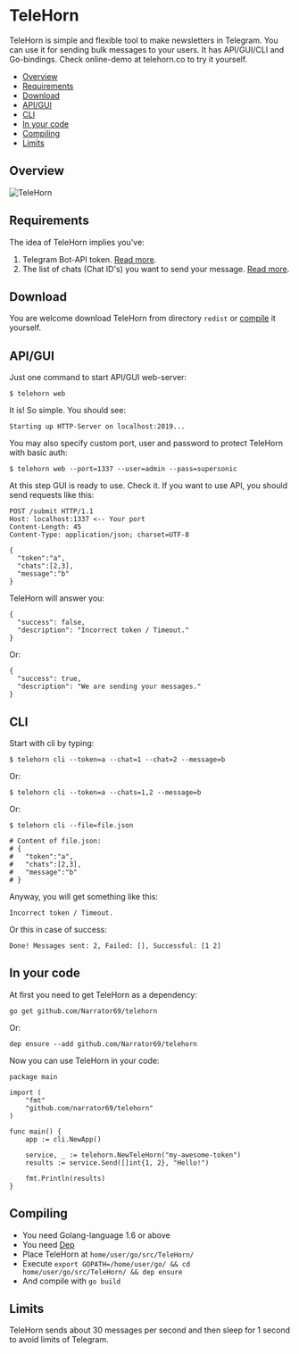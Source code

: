 TeleHorn
===

TeleHorn is simple and flexible tool to make newsletters in Telegram. 
You can use it for sending bulk messages to your users. 
It has API/GUI/CLI and Go-bindings. Check online-demo at telehorn.co to try it yourself. 

- [Overview](#overview)
- [Requirements](#requirements)
- [Download](#download)
- [API/GUI](#apigui)
- [CLI](#cli)
- [In your code](#in-your-code)
- [Compiling](#compiling)
- [Limits](#limits)

## Overview
![TeleHorn](https://i.ibb.co/sbfXp8F/11118.png)

## Requirements
The idea of TeleHorn implies you've:
1) Telegram Bot-API token. [Read more](https://core.telegram.org/bots/api).
2) The list of chats (Chat ID's) you want to send your message. [Read more](https://core.telegram.org/bots/api#chat).

## Download
You are welcome download TeleHorn from directory `redist` or [compile](#compiling) it yourself.

## API/GUI
Just one command to start API/GUI web-server:
```
$ telehorn web
```
It is! So simple. You should see:
```
Starting up HTTP-Server on localhost:2019...
```
You may also specify custom port, user and password to protect TeleHorn with basic auth:
```
$ telehorn web --port=1337 --user=admin --pass=supersonic
```
At this step GUI is ready to use. Check it. If you want to use API, you should send requests like this:
```
POST /submit HTTP/1.1
Host: localhost:1337 <-- Your port
Content-Length: 45
Content-Type: application/json; charset=UTF-8

{
  "token":"a",
  "chats":[2,3],
  "message":"b"
}
```
TeleHorn will answer you:
```
{
  "success": false,
  "description": "Incorrect token / Timeout."
}
```
Or:
```
{
  "success": true,
  "description": "We are sending your messages."
}
```


## CLI
Start with cli by typing:
```
$ telehorn cli --token=a --chat=1 --chat=2 --message=b
```
Or:
```
$ telehorn cli --token=a --chats=1,2 --message=b
```
Or:
```
$ telehorn cli --file=file.json

# Content of file.json:
# {
#   "token":"a",
#   "chats":[2,3],
#   "message":"b"
# }
```
Anyway, you will get something like this:
```
Incorrect token / Timeout.
```
Or this in case of success:
```
Done! Messages sent: 2, Failed: [], Successful: [1 2]
```
## In your code
At first you need to get TeleHorn as a dependency:
```
go get github.com/Narrator69/telehorn
```
Or:
```
dep ensure --add github.com/Narrator69/telehorn
```
Now you can use TeleHorn in your code:
```
package main

import (
	"fmt"
	"github.com/narrator69/telehorn"
)

func main() {
	app := cli.NewApp()
	
	service, _ := telehorn.NewTeleHorn("my-awesome-token")
	results := service.Send([]int{1, 2}, "Hello!")
	
	fmt.Println(results)
}
```

## Compiling
- You need Golang-language 1.6 or above
- You need [Dep](github.com/golang/dep)
- Place TeleHorn at `home/user/go/src/TeleHorn/`
- Execute `export GOPATH=/home/user/go/ && cd home/user/go/src/TeleHorn/ && dep ensure`
- And compile with `go build`

## Limits
TeleHorn sends about 30 messages per second and then sleep for 1 second to avoid limits of Telegram.